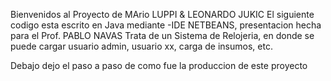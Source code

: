 Bienvenidos al Proyecto de MArio LUPPI & LEONARDO JUKIC
El siguiente codigo esta escrito en Java mediante -IDE NETBEANS, presentacion hecha para el Prof. PABLO NAVAS
Trata de un Sistema de Relojeria, en donde se puede cargar usuario admin, usuario xx, carga de insumos, etc.

Debajo dejo el paso a paso de como fue la produccion de este proyecto
